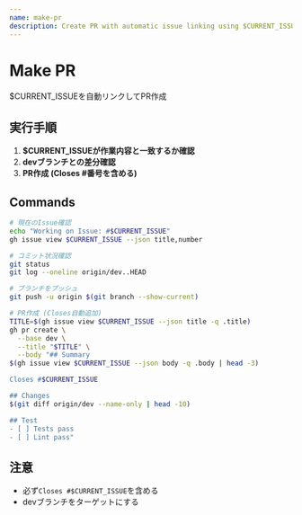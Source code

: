 ```yaml
---
name: make-pr
description: Create PR with automatic issue linking using $CURRENT_ISSUE
---
```


# Make PR

$CURRENT_ISSUEを自動リンクしてPR作成

## 実行手順
1. **$CURRENT_ISSUEが作業内容と一致するか確認**
2. **devブランチとの差分確認**
3. **PR作成 (Closes #番号を含める)**

## Commands
```bash
# 現在のIssue確認
echo "Working on Issue: #$CURRENT_ISSUE"
gh issue view $CURRENT_ISSUE --json title,number

# コミット状況確認
git status
git log --oneline origin/dev..HEAD

# ブランチをプッシュ
git push -u origin $(git branch --show-current)

# PR作成 (Closes自動追加)
TITLE=$(gh issue view $CURRENT_ISSUE --json title -q .title)
gh pr create \
  --base dev \
  --title "$TITLE" \
  --body "## Summary
$(gh issue view $CURRENT_ISSUE --json body -q .body | head -3)

Closes #$CURRENT_ISSUE

## Changes
$(git diff origin/dev --name-only | head -10)

## Test
- [ ] Tests pass
- [ ] Lint pass"
```

## 注意
- 必ず`Closes #$CURRENT_ISSUE`を含める
- devブランチをターゲットにする
